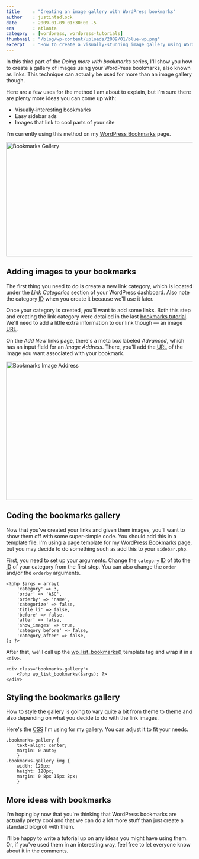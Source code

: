 ```yaml
---
title     : "Creating an image gallery with WordPress bookmarks"
author    : justintadlock
date      : 2009-01-09 01:30:00 -5
era       : atlanta
category  : [wordpress, wordpress-tutorials]
thumbnail : "/blog/wp-content/uploads/2009/01/blue-wp.png"
excerpt   : "How to create a visually-stunning image gallery using WordPress bookmarks (links).  This is the third part in the <em>Doing more with bookmarks</em> series."
---
```


In this third part of the <em>Doing more with bookmarks</em> series, I'll show you how to create a gallery of images using your WordPress bookmarks, also known as links.  This technique can actually be used for more than an image gallery though.

Here are a few uses for the method I am about to explain, but I'm sure there are plenty more ideas you can come up with:

<ul>
<li>Visually-interesting bookmarks</li>
<li>Easy sidebar ads</li>
<li>Images that link to cool parts of your site</li>
</ul>

I'm currently using this method on my <a href="http://justintadlock.com/bookmarks/wordpress" title="WordPress Bookmarks">WordPress Bookmarks</a> page.

<a href="http://justintadlock.com/bookmarks/wordpress" title="WordPress Bookmarks"><img src="http://justintadlock.com/blog/wp-content/uploads/2009/01/bookmarks-gallery.png" alt="Bookmarks Gallery" title="Bookmarks Gallery" width="600" height="308" class="aligncenter size-full wp-image-1374" /></a>

<h2>Adding images to your bookmarks</h2>

The first thing you need to do is create a new link category, which is located under the <em>Link Categories</em> section of your WordPress dashboard.  Also note the category <acronym title="Identification">ID</acronym> when you create it because we'll use it later.

Once your category is created, you'll want to add some links.  Both this step and creating the link category were detailed in the last <a href="http://justintadlock.com/archives/2009/01/06/easy-navigation-menus-in-wordpress" title="Creating a navigation menu with WP bookmarks">bookmarks tutorial</a>.  We'll need to add a little extra information to our link though &mdash; an image <acronym title="Uniform Resource Locator">URL</acronym>.

On the <em>Add New</em> links page, there's a meta box labeled <em>Advanced</em>, which has an input field for an <em>Image Address</em>.  There, you'll add the <acronym title="Uniform Resource Locator">URL</acronym> of the image you want associated with your bookmark.

<img src="http://justintadlock.com/blog/wp-content/uploads/2009/01/bookmark-image-url.png" alt="Bookmarks Image Address" title="Bookmarks Image Address" width="600" height="374" class="aligncenter size-full wp-image-1375" />

<h2>Coding the bookmarks gallery</h2>

Now that you've created your links and given them images, you'll want to show them off with some super-simple code.  You should add this in a template file.  I'm using a <a href="http://codex.wordpress.org/Pages#Page_Templates" title="WordPress page templates">page template</a> for my <a href="http://justintadlock.com/bookmarks/wordpress" title="WordPress Bookmarks">WordPress Bookmarks</a> page, but you may decide to do something such as add this to your <code>sidebar.php</code>.

First, you need to set up your arguments.  Change the <code>category</code> <acronym title="Identification">ID</acronym> of <code>3</code>to the <acronym title="Identification">ID</acronym> of your category from the first step.  You can also change the <code>order</code> and/or the <code>orderby</code> arguments.

<pre><code>&lt;?php $args = array(
	'category' =&gt; 3,
	'order' =&gt; 'ASC',
	'orderby' =&gt; 'name',
	'categorize' =&gt; false,
	'title_li' =&gt; false,
	'before' =&gt; false,
	'after' =&gt; false,
	'show_images' =&gt; true,
	'category_before' =&gt; false,
	'category_after' =&gt; false,
); ?&gt;</code></pre>

After that, we'll call up the <a href="http://codex.wordpress.org/Template_Tags/wp_list_bookmarks" title="WordPress Codex: wp_list_bookmarks()">wp_list_bookmarks()</a> template tag and wrap it in a <code>&lt;div&gt;</code>.

<pre><code>&lt;div class="bookmarks-gallery"&gt;
	&lt;?php wp_list_bookmarks($args); ?&gt;
&lt;/div&gt;</code></pre>

<h2>Styling the bookmarks gallery</h2>

How to style the gallery is going to vary quite a bit from theme to theme and also depending on what you decide to do with the link images.

Here's the <acronym title="Cascading Style Sheets">CSS</acronym> I'm using for my gallery.  You can adjust it to fit your needs.

<pre><code>.bookmarks-gallery {
	text-align: center;
	margin: 0 auto;
	}
.bookmarks-gallery img {
	width: 120px;
	height: 120px;
	margin: 0 8px 15px 8px;
	}</code></pre>

<h2>More ideas with bookmarks</h2>

I'm hoping by now that you're thinking that WordPress bookmarks are actually pretty cool and that we can do a lot more stuff than just create a standard blogroll with them.

I'll be happy to write a tutorial up on any ideas you might have using them.  Or, if you've used them in an interesting way, feel free to let everyone know about it in the comments.
